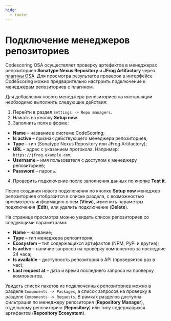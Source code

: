 ```yaml
---
hide:
  - footer
---
```


# Подключение менеджеров репозиториев

Codescoring OSA осуществляет проверку артефактов в менеджерах репозиториев **Sonatype Nexus Repository** и **JFrog Artifactory** через [плагины OSA](/osa). Для просмотра результатов проверок в интерфейсе CodeScoring можно предварительно настроить подключение к менеджерам репозиториев с плагином.

Для добавления нового менеджера репозиториев на инсталляции необходимо выполнить следующие действия:

1. Перейти в раздел `Settings -> Repo managers`.
2. Нажать на кнопку **Setup new**.
3. Заполнить поля в форме:

- **Name** – название в системе CodeScoring;
- **Is active** – признак действующего менеджера репозиториев;
- **Type** – тип (Sonatype Nexus Repository или JFrog Artifactory);
- **URL** – адрес с указанием протокола. Например: `https://jfrog.example.com`;
- **Username** – имя пользователя с доступом к менеджеру репозиториев;
- **Password** – пароль.

4. Проверить подключение после заполнения данных по кнопке **Test it**.

После создания нового подключения по кнопке **Setup now** менеджер репозиториев отобразится в списке раздела, с возможностью просмотреть информацию о нем (**View**), изменить параметры подключения (**Edit**), или удалить подключение (**Delete**).

На странице просмотра можно увидеть список репозиториев со следующими параметрами:

- **Name** – название;
- **Type** – тип менеджера репозитория;
- **Ecosystem** – тип содержащихся артифактов (NPM, PyPI и другие);
- **Is active** – наличие запросов на проверку компонентов за последние 24 часа;
- **Is available** – доступность репозитория в API (проверяется раз в час);
- **Last request at** – дата и время последнего запроса на проверку компонентов.

Увидеть список пакетов из подключенных репозиториев можно в разделе `Components -> Packages`, а список запросов на проверку в разделе `Components -> Requests`. В рамках разделов доступна фильтрация по менеджеру репозитория (**Repository Manager**), отдельному репозиторию (**Repository**) или типу содержащихся артифактов (**Repository Ecosystem**).
